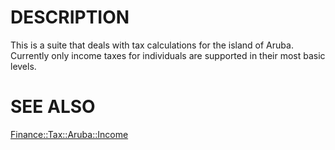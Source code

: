 # DESCRIPTION

This is a suite that deals with tax calculations for the island of Aruba.
Currently only income taxes for individuals are supported in their most basic
levels.

# SEE ALSO

[Finance::Tax::Aruba::Income](https://metacpan.org/pod/Finance%3A%3ATax%3A%3AAruba%3A%3AIncome)

